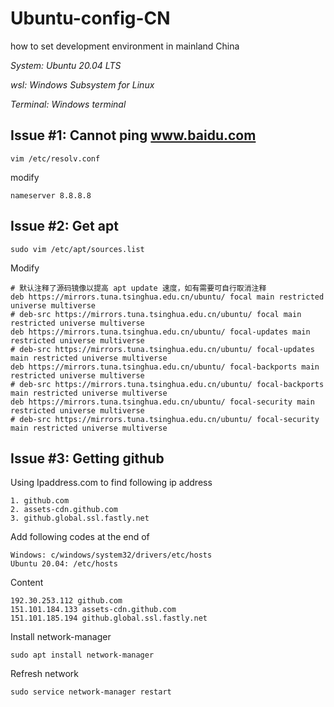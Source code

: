 # Ubuntu-config-CN
how to set development environment in mainland China

*System: Ubuntu 20.04 LTS*

*wsl: Windows Subsystem for Linux*

*Terminal: Windows terminal*

## Issue #1: Cannot ping www.baidu.com

```
vim /etc/resolv.conf 
```
modify
```
nameserver 8.8.8.8
```

## Issue #2: Get apt
```
sudo vim /etc/apt/sources.list
```
Modify
```
# 默认注释了源码镜像以提高 apt update 速度，如有需要可自行取消注释
deb https://mirrors.tuna.tsinghua.edu.cn/ubuntu/ focal main restricted universe multiverse
# deb-src https://mirrors.tuna.tsinghua.edu.cn/ubuntu/ focal main restricted universe multiverse
deb https://mirrors.tuna.tsinghua.edu.cn/ubuntu/ focal-updates main restricted universe multiverse
# deb-src https://mirrors.tuna.tsinghua.edu.cn/ubuntu/ focal-updates main restricted universe multiverse
deb https://mirrors.tuna.tsinghua.edu.cn/ubuntu/ focal-backports main restricted universe multiverse
# deb-src https://mirrors.tuna.tsinghua.edu.cn/ubuntu/ focal-backports main restricted universe multiverse
deb https://mirrors.tuna.tsinghua.edu.cn/ubuntu/ focal-security main restricted universe multiverse
# deb-src https://mirrors.tuna.tsinghua.edu.cn/ubuntu/ focal-security main restricted universe multiverse
```

## Issue #3: Getting github
Using Ipaddress.com to find following ip address
```
1. github.com
2. assets-cdn.github.com
3. github.global.ssl.fastly.net
```
Add following codes at the end of
```
Windows: c/windows/system32/drivers/etc/hosts
Ubuntu 20.04: /etc/hosts
```
Content
```
192.30.253.112 github.com
151.101.184.133 assets-cdn.github.com
151.101.185.194 github.global.ssl.fastly.net
```
Install network-manager
```
sudo apt install network-manager
```
Refresh network
```
sudo service network-manager restart
```
